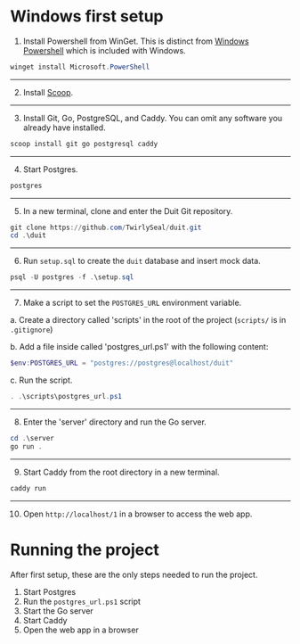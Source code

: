 # Windows first setup
1. Install Powershell from WinGet. This is distinct from [Windows Powershell](https://learn.microsoft.com/en-us/powershell/scripting/what-is-windows-powershell) which is included with Windows.
```powershell
winget install Microsoft.PowerShell
```

----

2. Install [Scoop](https://scoop.sh).

----

3. Install Git, Go, PostgreSQL, and Caddy. You can omit any software you already have installed.
```powershell
scoop install git go postgresql caddy
```

----

4. Start Postgres.
```powershell
postgres
```

----

5. In a new terminal, clone and enter the Duit Git repository.
```powershell
git clone https://github.com/TwirlySeal/duit.git
cd .\duit
```

----

6. Run `setup.sql` to create the `duit` database and insert mock data.
```powershell
psql -U postgres -f .\setup.sql
```

----

7. Make a script to set the `POSTGRES_URL` environment variable.

a. Create a directory called 'scripts' in the root of the project (`scripts/` is in `.gitignore`)

b. Add a file inside called 'postgres_url.ps1' with the following content:
```powershell
$env:POSTGRES_URL = "postgres://postgres@localhost/duit"
```
c. Run the script.
```powershell
. .\scripts\postgres_url.ps1
```

----

8. Enter the 'server' directory and run the Go server.
```powershell
cd .\server
go run .
```

----

9. Start Caddy from the root directory in a new terminal.
```powershell
caddy run
```

----

10. Open `http://localhost/1` in a browser to access the web app.

# Running the project
After first setup, these are the only steps needed to run the project.

1. Start Postgres
2. Run the `postgres_url.ps1` script
3. Start the Go server
4. Start Caddy
5. Open the web app in a browser
